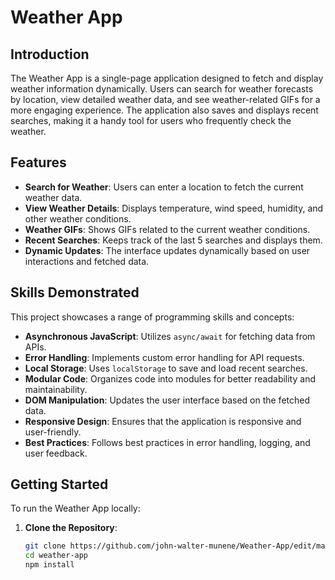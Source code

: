 # Weather App

## Introduction

The Weather App is a single-page application designed to fetch and display weather information dynamically. Users can search for weather forecasts by location, view detailed weather data, and see weather-related GIFs for a more engaging experience. The application also saves and displays recent searches, making it a handy tool for users who frequently check the weather.

## Features

- **Search for Weather**: Users can enter a location to fetch the current weather data.
- **View Weather Details**: Displays temperature, wind speed, humidity, and other weather conditions.
- **Weather GIFs**: Shows GIFs related to the current weather conditions.
- **Recent Searches**: Keeps track of the last 5 searches and displays them.
- **Dynamic Updates**: The interface updates dynamically based on user interactions and fetched data.

## Skills Demonstrated

This project showcases a range of programming skills and concepts:

- **Asynchronous JavaScript**: Utilizes `async/await` for fetching data from APIs.
- **Error Handling**: Implements custom error handling for API requests.
- **Local Storage**: Uses `localStorage` to save and load recent searches.
- **Modular Code**: Organizes code into modules for better readability and maintainability.
- **DOM Manipulation**: Updates the user interface based on the fetched data.
- **Responsive Design**: Ensures that the application is responsive and user-friendly.
- **Best Practices**: Follows best practices in error handling, logging, and user feedback.

## Getting Started

To run the Weather App locally:

1. **Clone the Repository**:
   ```bash
   git clone https://github.com/john-walter-munene/Weather-App/edit/main/README.md
   cd weather-app
   npm install
   ```
